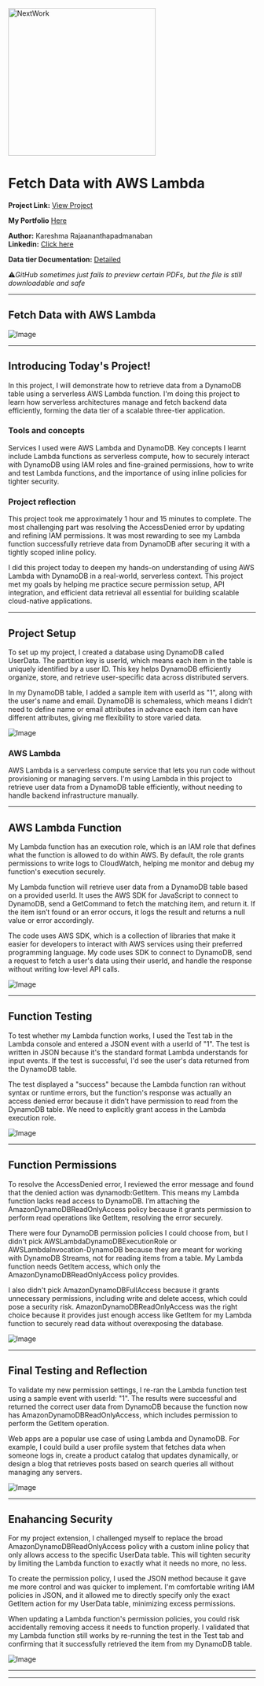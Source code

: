 <img src="https://cdn.prod.website-files.com/677c400686e724409a5a7409/6790ad949cf622dc8dcd9fe4_nextwork-logo-leather.svg" alt="NextWork" width="300" />

# Fetch Data with AWS Lambda

**Project Link:** [View Project](http://learn.nextwork.org/projects/aws-compute-lambda)

**My Portfolio** [Here](https://learn.nextwork.org/easygoing_white_heroic_bilberry/portfolio)

**Author:** Kareshma Rajaananthapadmanaban  
**Linkedin:** [Click here](https://www.linkedin.com/in/kareshma-rajaananthapadmanaban/)

**Data tier Documentation:** [Detailed](https://github.com/KareshmaAnanth/My_Hands-on_Projects/blob/7b2dc23bf1ec4c1de13115cc2226ee793e41775f/Three-tier%20Web%20app%20(AWS%20Compute)/Part%203%20Fetch%20data%20with%20AWS%20Lambda/Three%20-%20tier%20Part%203%20Data%20tier.pdf) 

⚠️*GitHub sometimes just fails to preview certain PDFs, but the file is still downloadable and safe*

---

## Fetch Data with AWS Lambda

![Image](http://learn.nextwork.org/easygoing_white_heroic_bilberry/uploads/aws-compute-lambda_p9thryj2)

---

## Introducing Today's Project!

In this project, I will demonstrate how to retrieve data from a DynamoDB table using a serverless AWS Lambda function. I'm doing this project to learn how serverless architectures manage and fetch backend data efficiently, forming the data tier of a scalable three-tier application.

### Tools and concepts

Services I used were AWS Lambda and DynamoDB. Key concepts I learnt include Lambda functions as serverless compute, how to securely interact with DynamoDB using IAM roles and fine-grained permissions, how to write and test Lambda functions, and the importance of using inline policies for tighter security.

### Project reflection

This project took me approximately 1 hour and 15 minutes to complete. The most challenging part was resolving the AccessDenied error by updating and refining IAM permissions. It was most rewarding to see my Lambda function successfully retrieve data from DynamoDB after securing it with a tightly scoped inline policy.

I did this project today to deepen my hands-on understanding of using AWS Lambda with DynamoDB in a real-world, serverless context. This project met my goals by helping me practice secure permission setup, API integration, and efficient data retrieval all essential for building scalable cloud-native applications.

---

## Project Setup

To set up my project, I created a database using DynamoDB called UserData. The partition key is userId, which means each item in the table is uniquely identified by a user ID. This key helps DynamoDB efficiently organize, store, and retrieve user-specific data across distributed servers.

In my DynamoDB table, I added a sample item with userId as "1", along with the user's name and email. DynamoDB is schemaless, which means I didn’t need to define name or email attributes in advance each item can have different attributes, giving me flexibility to store varied data.

![Image](http://learn.nextwork.org/easygoing_white_heroic_bilberry/uploads/aws-compute-lambda_a112c3d5)

### AWS Lambda

AWS Lambda is a serverless compute service that lets you run code without provisioning or managing servers. I'm using Lambda in this project to retrieve user data from a DynamoDB table efficiently, without needing to handle backend infrastructure manually.

---

## AWS Lambda Function

My Lambda function has an execution role, which is an IAM role that defines what the function is allowed to do within AWS. By default, the role grants permissions to write logs to CloudWatch, helping me monitor and debug my function's execution securely.

My Lambda function will retrieve user data from a DynamoDB table based on a provided userId. It uses the AWS SDK for JavaScript to connect to DynamoDB, send a GetCommand to fetch the matching item, and return it. If the item isn’t found or an error occurs, it logs the result and returns a null value or error accordingly.

The code uses AWS SDK, which is a collection of libraries that make it easier for developers to interact with AWS services using their preferred programming language. My code uses SDK to connect to DynamoDB, send a request to fetch a user's data using their userId, and handle the response without writing low-level API calls.

![Image](http://learn.nextwork.org/easygoing_white_heroic_bilberry/uploads/aws-compute-lambda_a1b2c3d5)

---

## Function Testing

To test whether my Lambda function works, I used the Test tab in the Lambda console and entered a JSON event with a userId of "1". The test is written in JSON because it's the standard format Lambda understands for input events. If the test is successful, I'd see the user's data returned from the DynamoDB table.

The test displayed a "success" because the Lambda function ran without syntax or runtime errors, but the function's response was actually an access denied error because it didn’t have permission to read from the DynamoDB table. We need to explicitly grant access in the Lambda execution role.

![Image](http://learn.nextwork.org/easygoing_white_heroic_bilberry/uploads/aws-compute-lambda_u1v2w3x4)

---

## Function Permissions

To resolve the AccessDenied error, I reviewed the error message and found that the denied action was dynamodb:GetItem. This means my Lambda function lacks read access to DynamoDB. I’m attaching the AmazonDynamoDBReadOnlyAccess policy because it grants permission to perform read operations like GetItem, resolving the error securely.

There were four DynamoDB permission policies I could choose from, but I didn't pick AWSLambdaDynamoDBExecutionRole or AWSLambdaInvocation-DynamoDB because they are meant for working with DynamoDB Streams, not for reading items from a table. My Lambda function needs GetItem access, which only the AmazonDynamoDBReadOnlyAccess policy provides.

I also didn't pick AmazonDynamoDBFullAccess because it grants unnecessary permissions, including write and delete access, which could pose a security risk. AmazonDynamoDBReadOnlyAccess was the right choice because it provides just enough access like GetItem for my Lambda function to securely read data without overexposing the database.

![Image](http://learn.nextwork.org/easygoing_white_heroic_bilberry/uploads/aws-compute-lambda_3ethryj2)

---

## Final Testing and Reflection

To validate my new permission settings, I re-ran the Lambda function test using a sample event with userId: "1". The results were successful and returned the correct user data from DynamoDB because the function now has AmazonDynamoDBReadOnlyAccess, which includes permission to perform the GetItem operation.

Web apps are a popular use case of using Lambda and DynamoDB. For example, I could build a user profile system that fetches data when someone logs in, create a product catalog that updates dynamically, or design a blog that retrieves posts based on search queries all without managing any servers.

![Image](http://learn.nextwork.org/easygoing_white_heroic_bilberry/uploads/aws-compute-lambda_p9thryj2)

---

## Enahancing Security

For my project extension, I challenged myself to replace the broad AmazonDynamoDBReadOnlyAccess policy with a custom inline policy that only allows access to the specific UserData table. This will tighten security by limiting the Lambda function to exactly what it needs no more, no less.

To create the permission policy, I used the JSON method because it gave me more control and was quicker to implement. I'm comfortable writing IAM policies in JSON, and it allowed me to directly specify only the exact GetItem action for my UserData table, minimizing excess permissions.

When updating a Lambda function's permission policies, you could risk accidentally removing access it needs to function properly. I validated that my Lambda function still works by re-running the test in the Test tab and confirming that it successfully retrieved the item from my DynamoDB table.

![Image](http://learn.nextwork.org/easygoing_white_heroic_bilberry/uploads/aws-compute-lambda_1qthryj2)

---

---
